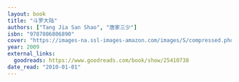 ```yaml
---
layout: book
title: "斗罗大陆"
authors: ["Tang Jia San Shao", "唐家三少"]
isbn: "9787806806890"
cover: "https://images-na.ssl-images-amazon.com/images/S/compressed.photo.goodreads.com/books/1429754816i/25410738.jpg"
year: 2009
external_links:
  goodreads: https://www.goodreads.com/book/show/25410738
date_read: "2010-01-01"
---
```

